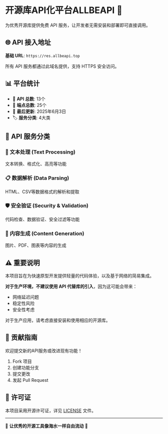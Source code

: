 # 开源库API化平台ALLBEAPI 🌊

为优秀开源库提供免费 API 服务，让开发者无需安装和部署即可直接调用。

## 🌐 API 接入地址

**基础 URL**: `https://res.allbeapi.top`

所有 API 服务都通过此域名提供，支持 HTTPS 安全访问。

## 📊 平台统计

- 🚀 **API 总数**: 13个
- 🔗 **端点总数**: 25个
- 📅 **最后更新**: 2025年6月3日
- 🏷️ **服务分类**: 4大类

## 🔧 API 服务分类

### 📝 文本处理 (Text Processing)
文本转换、格式化、高亮等功能

### 📋 数据解析 (Data Parsing)  
HTML、CSV等数据格式的解析和提取

### 🛡️ 安全验证 (Security & Validation)
代码检查、数据验证、安全过滤等功能

### 🎨 内容生成 (Content Generation)
图片、PDF、图表等内容的生成


## ⚠️ 重要说明

本项目旨在为快速原型开发提供轻量的代码体验，以及基于网络的简易集成。

**对于生产环境，不建议使用 API 代替库的引入**，因为这可能会带来：
- 网络延迟问题
- 稳定性风险
- 安全性考虑

对于生产应用，请考虑直接安装和使用相应的开源库。



## 🤝 贡献指南

欢迎提交新的API服务或改进现有功能！

1. Fork 项目
2. 创建功能分支
3. 提交更改
4. 发起 Pull Request

## 📄 许可证

本项目采用开源许可证，详见 [LICENSE](LICENSE) 文件。

---

🌊 **让优秀的开源工具像海水一样自由流动** 🌊
